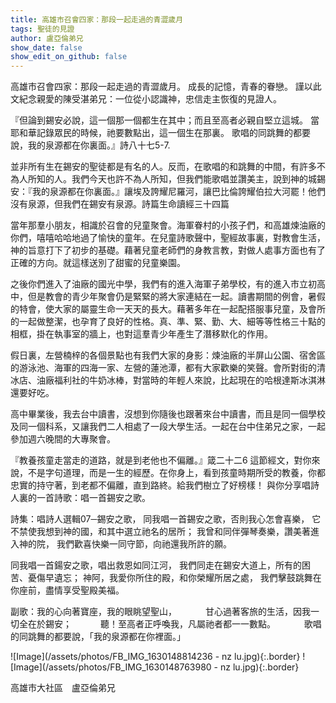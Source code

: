 ```yaml
---
title: 高雄市召會四家：那段一起走過的青澀歲月
tags: 聖徒的見證
author: 盧亞倫弟兄
show_date: false
show_edit_on_github: false
---
```


高雄市召會四家：那段一起走過的青澀歲月。
成長的記憶，青春的眷戀。
謹以此文紀念親愛的陳受湛弟兄：一位從小認識神，忠信走主恢復的見證人。

『但論到錫安必說，這一個那一個都生在其中；而且至高者必親自堅立這城。
當耶和華記錄眾民的時候，祂要數點出，這一個生在那裏。
歌唱的同跳舞的都要說，我的泉源都在你裏面。』詩八十七5-7.

並非所有生在錫安的聖徒都是有名的人。反而，在歌唱的和跳舞的中間，有許多不為人所知的人。我們今天也許不為人所知，但我們能歌唱並讚美主，說到神的城錫安：『我的泉源都在你裏面。』讓埃及誇耀尼羅河，讓巴比倫誇耀伯拉大河罷！他們沒有泉源，但我們在錫安有泉源。詩篇生命讀經三十四篇

當年那羣小朋友，相識於召會的兒童聚會。海軍眷村的小孩子們，和高雄煉油廠的你們，嘻嘻哈哈地過了愉快的童年。在兒童詩歌聲中，聖經故事裏，對教會生活，神的旨意打下了初步的基礎。藉著兒童老師們的身教言教，對做人處事方面也有了正確的方向。就這樣送別了甜蜜的兒童樂園。

之後你們進入了油廠的國光中學，我們有的進入海軍子弟學校，有的進入市立初高中，但是教會的青少年聚會仍是緊緊的將大家連結在一起。讀書期間的例會，暑假的特會，使大家的屬靈生命一天天的長大。藉著多年在一起配搭服事兒童，及會所的一起做整潔，也孕育了良好的性格。真、準、緊、勤、大、細等等性格三十點的相框，掛在執事室的牆上，也對這羣青少年產生了潛移默化的作用。

假日裏，左營楠梓的各個景點也有我們大家的身影：煉油廠的半屏山公園、宿舍區的游泳池、海軍的四海一家、左營的蓮池潭，都有大家歡樂的笑聲。會所對街的清冰店、油廠福利社的牛奶冰棒，對當時的年輕人來說，比起現在的哈根達斯冰淇淋還要好吃。

高中畢業後，我去台中讀書，沒想到你隨後也跟著來台中讀書，而且是同一個學校及同一個科系，又讓我們二人相處了一段大學生活。一起在台中住弟兄之家，一起參加週六晚間的大專聚會。

『教養孩童走當走的道路，就是到老他也不偏離。』箴二十二6
這節經文，對你來說，不是字句道理，而是一生的經歷。在你身上，看到孩童時期所受的教養，你都忠實的持守著，到老都不偏離，直到路終。給我們樹立了好榜樣！
與你分享唱詩人裏的一首詩歌：唱一首錫安之歌。

詩集：唱詩人選輯07─錫安之歌，
同我唱一首錫安之歌，否則我心怎會喜樂，
它不禁使我想到神的國，和其中選立祂名的居所；
我曾和同伴彈琴奏樂，讚美著進入神的院，
我們歡喜快樂一同守節，向祂還我所許的願。

同我唱一首鍚安之歌，唱出救恩如同江河，
我們同走在錫安大道上，所有的困苦、憂傷早遺忘；
神阿，我愛你所住的殿，和你榮耀所居之處，
我們擊鼓跳舞在你座前，盡情享受聖殿美福。

副歌：我的心向著寶座，我的眼眺望聖山，
　　　甘心過著客旅的生活，因我一切全在於錫安；
　　　聽！至高者正呼喚我，凡屬祂者都一一數點。
　　　歌唱的同跳舞的都要說，「我的泉源都在你裡面。」

![Image](/assets/photos/FB_IMG_1630148814236 - nz lu.jpg){:.border}
![Image](/assets/photos/FB_IMG_1630148763980 - nz lu.jpg){:.border}

高雄市大社區　盧亞倫弟兄
